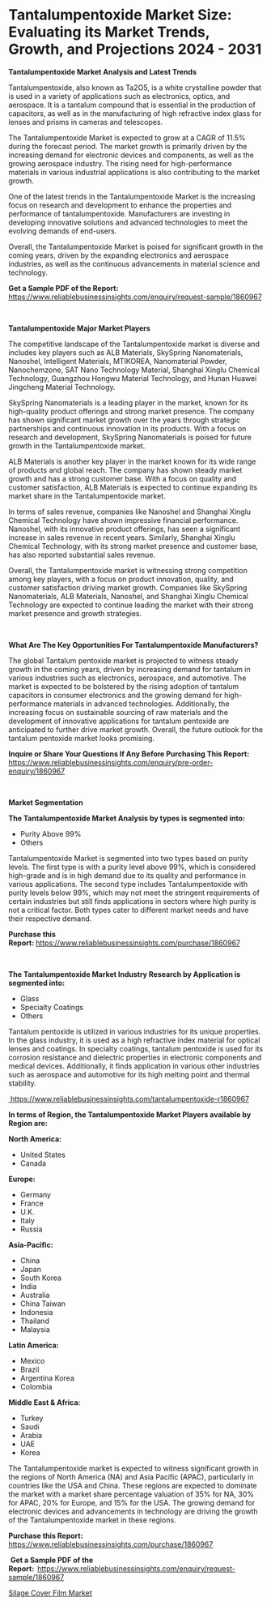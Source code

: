 <p><h1>Tantalumpentoxide Market Size: Evaluating its Market Trends, Growth, and Projections 2024 - 2031</h1></p><p><strong>Tantalumpentoxide Market Analysis and Latest Trends</strong></p>
<p><p>Tantalumpentoxide, also known as Ta2O5, is a white crystalline powder that is used in a variety of applications such as electronics, optics, and aerospace. It is a tantalum compound that is essential in the production of capacitors, as well as in the manufacturing of high refractive index glass for lenses and prisms in cameras and telescopes.</p><p>The Tantalumpentoxide Market is expected to grow at a CAGR of 11.5% during the forecast period. The market growth is primarily driven by the increasing demand for electronic devices and components, as well as the growing aerospace industry. The rising need for high-performance materials in various industrial applications is also contributing to the market growth.</p><p>One of the latest trends in the Tantalumpentoxide Market is the increasing focus on research and development to enhance the properties and performance of tantalumpentoxide. Manufacturers are investing in developing innovative solutions and advanced technologies to meet the evolving demands of end-users.</p><p>Overall, the Tantalumpentoxide Market is poised for significant growth in the coming years, driven by the expanding electronics and aerospace industries, as well as the continuous advancements in material science and technology.</p></p>
<p><strong>Get a Sample PDF of the Report:&nbsp;</strong> <a href="https://www.reliablebusinessinsights.com/enquiry/request-sample/1860967">https://www.reliablebusinessinsights.com/enquiry/request-sample/1860967</a></p>
<p>&nbsp;</p>
<p><strong>Tantalumpentoxide Major Market Players</strong></p>
<p><p>The competitive landscape of the Tantalumpentoxide market is diverse and includes key players such as ALB Materials, SkySpring Nanomaterials, Nanoshel, Intelligent Materials, MTIKOREA, Nanomaterial Powder, Nanochemzone, SAT Nano Technology Material, Shanghai Xinglu Chemical Technology, Guangzhou Hongwu Material Technology, and Hunan Huawei Jingcheng Material Technology.</p><p>SkySpring Nanomaterials is a leading player in the market, known for its high-quality product offerings and strong market presence. The company has shown significant market growth over the years through strategic partnerships and continuous innovation in its products. With a focus on research and development, SkySpring Nanomaterials is poised for future growth in the Tantalumpentoxide market.</p><p>ALB Materials is another key player in the market known for its wide range of products and global reach. The company has shown steady market growth and has a strong customer base. With a focus on quality and customer satisfaction, ALB Materials is expected to continue expanding its market share in the Tantalumpentoxide market.</p><p>In terms of sales revenue, companies like Nanoshel and Shanghai Xinglu Chemical Technology have shown impressive financial performance. Nanoshel, with its innovative product offerings, has seen a significant increase in sales revenue in recent years. Similarly, Shanghai Xinglu Chemical Technology, with its strong market presence and customer base, has also reported substantial sales revenue.</p><p>Overall, the Tantalumpentoxide market is witnessing strong competition among key players, with a focus on product innovation, quality, and customer satisfaction driving market growth. Companies like SkySpring Nanomaterials, ALB Materials, Nanoshel, and Shanghai Xinglu Chemical Technology are expected to continue leading the market with their strong market presence and growth strategies.</p></p>
<p>&nbsp;</p>
<p><strong>What Are The Key Opportunities For Tantalumpentoxide Manufacturers?</strong></p>
<p><p>The global Tantalum pentoxide market is projected to witness steady growth in the coming years, driven by increasing demand for tantalum in various industries such as electronics, aerospace, and automotive. The market is expected to be bolstered by the rising adoption of tantalum capacitors in consumer electronics and the growing demand for high-performance materials in advanced technologies. Additionally, the increasing focus on sustainable sourcing of raw materials and the development of innovative applications for tantalum pentoxide are anticipated to further drive market growth. Overall, the future outlook for the tantalum pentoxide market looks promising.</p></p>
<p><strong>Inquire or Share Your Questions If Any Before Purchasing This Report:</strong> <a href="https://www.reliablebusinessinsights.com/enquiry/pre-order-enquiry/1860967">https://www.reliablebusinessinsights.com/enquiry/pre-order-enquiry/1860967</a></p>
<p>&nbsp;</p>
<p><strong>Market Segmentation</strong></p>
<p><strong>The Tantalumpentoxide Market Analysis by types is segmented into:</strong></p>
<p><ul><li>Purity Above 99%</li><li>Others</li></ul></p>
<p><p>Tantalumpentoxide Market is segmented into two types based on purity levels. The first type is with a purity level above 99%, which is considered high-grade and is in high demand due to its quality and performance in various applications. The second type includes Tantalumpentoxide with purity levels below 99%, which may not meet the stringent requirements of certain industries but still finds applications in sectors where high purity is not a critical factor. Both types cater to different market needs and have their respective demand.</p></p>
<p><strong>Purchase this Report:&nbsp;</strong><a href="https://www.reliablebusinessinsights.com/purchase/1860967">https://www.reliablebusinessinsights.com/purchase/1860967</a></p>
<p>&nbsp;</p>
<p><strong>The Tantalumpentoxide Market Industry Research by Application is segmented into:</strong></p>
<p><ul><li>Glass</li><li>Specialty Coatings</li><li>Others</li></ul></p>
<p><p>Tantalum pentoxide is utilized in various industries for its unique properties. In the glass industry, it is used as a high refractive index material for optical lenses and coatings. In specialty coatings, tantalum pentoxide is used for its corrosion resistance and dielectric properties in electronic components and medical devices. Additionally, it finds application in various other industries such as aerospace and automotive for its high melting point and thermal stability.</p></p>
<p><a href="https://www.reliablebusinessinsights.com/tantalumpentoxide-r1860967">&nbsp;https://www.reliablebusinessinsights.com/tantalumpentoxide-r1860967</a></p>
<p><strong>In terms of Region, the Tantalumpentoxide Market Players available by Region are:</strong></p>
<p>
    <p> <strong> North America: </strong>
        <ul>
            <li>United States</li>
            <li>Canada</li>
        </ul>
        </p> 
    <p> <strong> Europe: </strong>
        <ul>
            <li>Germany</li>
            <li>France</li>
            <li>U.K.</li>
            <li>Italy</li>
            <li>Russia</li>
        </ul>
        </p> 
    <p> <strong> Asia-Pacific: </strong>
        <ul>
            <li>China</li>
            <li>Japan</li>
            <li>South Korea</li>
            <li>India</li>
            <li>Australia</li>
            <li>China Taiwan</li>
            <li>Indonesia</li>
            <li>Thailand</li>
            <li>Malaysia</li>
        </ul>
        </p> 
    <p> <strong> Latin America: </strong>
        <ul>
            <li>Mexico</li>
            <li>Brazil</li>
            <li>Argentina Korea</li>
            <li>Colombia</li>
        </ul>
        </p> 
    <p> <strong> Middle East & Africa: </strong>
        <ul>
            <li>Turkey</li>
            <li>Saudi</li>
            <li>Arabia</li>
            <li>UAE</li>
            <li>Korea</li>
        </ul>
    </p>
    </p>
<p><p>The Tantalumpentoxide market is expected to witness significant growth in the regions of North America (NA) and Asia Pacific (APAC), particularly in countries like the USA and China. These regions are expected to dominate the market with a market share percentage valuation of 35% for NA, 30% for APAC, 20% for Europe, and 15% for the USA. The growing demand for electronic devices and advancements in technology are driving the growth of the Tantalumpentoxide market in these regions.</p></p>
<p><strong>Purchase this Report: </strong><a href="https://www.reliablebusinessinsights.com/purchase/1860967">https://www.reliablebusinessinsights.com/purchase/1860967</a></p>
<p>&nbsp;<strong>Get a Sample PDF of the Report:&nbsp;&nbsp;</strong><a href="https://www.reliablebusinessinsights.com/enquiry/request-sample/1860967">https://www.reliablebusinessinsights.com/enquiry/request-sample/1860967</a></p>
<p><strong></strong></p>
<p><p><a href="https://github.com/muhammadasraf467/Market-Research-Report-List-1/blob/main/silage-cover-film-market.md">Silage Cover Film Market</a></p></p>